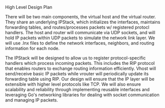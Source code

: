 High Level Design Plan

There will be two main components, the virtual host and  the virtual router. They share an
underlying IPStack, which initializes the interfaces, maintains forwarding tables, and
routes/processes packets w/ registered protocl handlers. The host and router will communicate
via UDP sockets, and will hold IP packets within UDP packets to simulate the network link
layer. We will use .lnx files to define the network interfaces, neighbors, and routing
information for each node.

The IPStack will be designed to allow us to register protocol-specific handlers which process
incoming packets. This includes the RIP protocol that enables routers to exchange routing 
information efficiently.  Vhost will send/receive basic IP packets while vrouter will
periodically update its forwarding table using RIP. Our design will ensure that the IP layer
will be extensible with higher level protocols like TCP. We will also ensure scalability and
reliability through implementing reusable interfaces and leveraging Go's networking 
libraries for dealing  with socket communication and managing IP packets.
